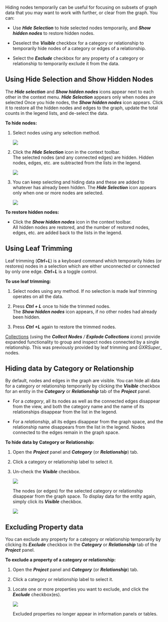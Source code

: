 Hiding nodes temporarily can be useful for focusing on subsets of graph data that you may want to work with further, or clear from the graph. You can:

*   Use _**Hide Selection**_ to hide selected nodes temporarily, and _**Show hidden nodes**_ to restore hidden nodes.
    
*   Deselect the _**Visible**_ checkbox for a category or relationship to temporarily hide nodes of a category or edges of a relationship.
    
*   Select the _**Exclude**_ checkbox for any property of a category or relationship to temporarily exclude it from the data.
    

## Using Hide Selection and Show Hidden Nodes

The _**Hide selection**_ and _**Show hidden nodes**_ icons appear next to each other in the context menu. _**Hide Selection**_ appears only when nodes are selected Once you hide nodes, the _**Show hidden nodes**_ icon appears. Click it to restore all the hidden nodes and edges to the graph, update the total counts in the legend lists, and de-select the data.

**To hide nodes:**

1.  Select nodes using any selection method.
    
    ![](/04_04_01_HideSelected.png)
2.  Click the _**Hide Selection**_ icon in the context toolbar.  
    The selected nodes (and any connected edges) are hidden. Hidden nodes, edges, etc. are subtracted from the lists in the legend.
    
    ![](/04_04_02_ShowHidden.png)
    
3.  You can keep selecting and hiding data and these are added to whatever has already been hidden. The _**Hide Selection**_ icon appears only when one or more nodes are selected.
    
    ![](/04_04_03_HideUnHide.png)

**To restore hidden nodes:**

*   Click the _**Show hidden nodes**_ icon in the context toolbar.  
    All hidden nodes are restored, and the number of restored nodes, edges, etc. are added back to the lists in the legend.
    

## Using Leaf Trimming

Leaf trimming (_**Ctrl**+**L**_) is a keyboard command which temporarily hides (or restores) nodes in a selection which are either unconnected or connected by only one edge. _**Ctrl**+**L**_ is a toggle control.

**To use leaf trimming:**

1.  Select nodes using any method. If no selection is made leaf trimming operates on all the data.
    
2.  Press _**Ctrl + L**_ once to hide the trimmed nodes.  
    The _**Show hidden nodes**_ icon appears, if no other nodes had already been hidden.
    
3.  Press _**Ctrl +L**_ again to restore the trimmed nodes.
    

[Collections](https://kineviz.atlassian.net/wiki/spaces/~5fb2d973d670b8006e5d6cbd/pages/1719536902/Using+Collections) (using the _**Collect Nodes** / **Explode Collections** icons_) provide expanded functionality to group and inspect nodes connected by a single relationship. This was previously provided by leaf trimming and _GXRSuper\__ nodes.

## Hiding data by Category or Relationship

By default, nodes and edges in the graph are visible. You can hide all data for a category or relationship temporarily by clicking the _**Visible**_ checkbox for an entity in the _**Category**_ or _**Relationship**_ tab of the _**Project**_ panel.

*   For a _category_, all its nodes as well as the connected edges disappear from the view, and both the category name and the name of its relationships disappear from the list in the legend.
    
*   For a _relationship_, all its edges disappear from the graph space, and the relationship name disappears from the list in the legend. Nodes connected to the edges remain in the graph space.
    

**To hide data by Category or Relationship:**

1.  Open the _**Project**_ panel and _**Category**_ (or _**Relationship**_) tab.
    
2.  Click a category or relationship label to select it.
    
3.  Un-check the _**Visible**_ checkbox.
    
    ![](/04_04_04_HideCat1.png)
    
    The nodes (or edges) for the selected category or relationship disappear from the graph space. To display data for the entity again, simply click its _**Visible**_ checkbox.
    
    ![](/04_04_05_HideCat2.png)

## Excluding Property data

You can exclude any property for a category or relationship temporarily by clicking its _**Exclude**_ checkbox in the _**Category**_ or _**Relationship**_ tab of the _**Project**_ panel.

**To exclude a property of a category or relationship:**

1.  Open the _**Project**_ panel and _**Category**_ (or _**Relationship**_) tab.
    
2.  Click a category or relationship label to select it.
    
3.  Locate one or more properties you want to exclude, and click the _**Exclude**_ checkbox(es).
    
    ![](/04_04_06_ExcludeProp.png)
    
    Excluded properties no longer appear in information panels or tables.